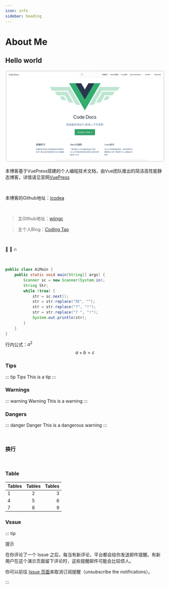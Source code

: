 ```yaml
---
icon: info
sidebar: heading
---
```



# About Me

## Hello world

![leica-logo](https://raw.githubusercontent.com/icodea/upic/master/uPic/vueblog.png)

本博客基于VuePress搭建的个人编程技术文档，由Vue团队推出的简洁高性能静态博客，详情请见官网[VuePress](https://vuepress.vuejs.org/zh/)

<br/>

本博客的Github地址：[icodea](https://github.com/icodea)

<br/>

> 主GIthub地址：[wjingc](https://github.com/WJingC)

> 主个人Blog：[Coding Tao](https://wjingc.github.io/)

<br/>

:tada: :100: :fire:

<br/>

```java
public class AiMain {
    public static void main(String[] args) {
        Scanner sc = new Scanner(System.in);
        String Str;
        while (true) {
            str = sc.next();
            str = str.replace("吗", "");
            str = str.replace("?", "!");
            str = str.replace("? ", "!");
            System.out.println(str);
        }
    }
}
```

行内公式：$a^2$
$$
a+b=c
$$

### Tips
::: tip Tips
This is a tip
:::

### Warnings

::: warning Warning
This is a warning
:::

### Dangers
::: danger Danger
This is a dangerous warning
:::

<br/>

### 换行

<br/>


### Table
| Tables | Tables | Tables |
| ------ | :----: | -----: |
| 1      |   2    |      3 |
| 4      |   5    |      6 |
| 7      |   8    |      9 |


### Vssue

::: tip

提示

在你评论了一个 Issue 之后，每当有新评论，平台都会给你发送邮件提醒。有新用户在这个演示页面留下评论时，这些提醒邮件可能会比较烦人。

你可以前往 [Issue 页面](https://github.com/meteorlxy/vssue/issues/1)来取消订阅提醒（unsubscribe the notifications）。

:::

